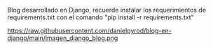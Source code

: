 Blog desarrollado en Django, recuerde instalar los requerimientos de requirements.txt con el comando "pip install -r requirements.txt" 

https://raw.githubusercontent.com/danielpyrod/blog-en-django/main/imagen_django_blog.png
